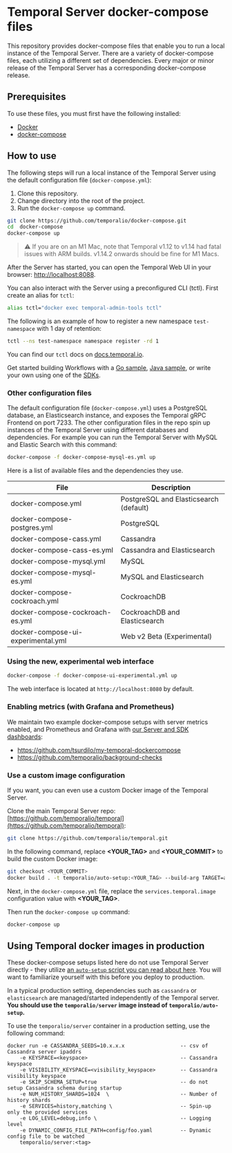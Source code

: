# Temporal Server docker-compose files

This repository provides docker-compose files that enable you to run a local instance of the Temporal Server.
There are a variety of docker-compose files, each utilizing a different set of dependencies.
Every major or minor release of the Temporal Server has a corresponding docker-compose release.

## Prerequisites

To use these files, you must first have the following installed:

- [Docker](https://docs.docker.com/engine/installation/)
- [docker-compose](https://docs.docker.com/compose/install/)

## How to use

The following steps will run a local instance of the Temporal Server using the default configuration file (`docker-compose.yml`):

1. Clone this repository.
2. Change directory into the root of the project.
3. Run the `docker-compose up` command.

```bash
git clone https://github.com/temporalio/docker-compose.git
cd  docker-compose
docker-compose up
```

> ⚠️ If you are on an M1 Mac, note that Temporal v1.12 to v1.14 had fatal issues with ARM builds. v1.14.2 onwards should be fine for M1 Macs.

After the Server has started, you can open the Temporal Web UI in your browser: [http://localhost:8088](http://localhost:8088).

You can also interact with the Server using a preconfigured CLI (tctl).
First create an alias for `tctl`:

```bash
alias tctl="docker exec temporal-admin-tools tctl"
```

The following is an example of how to register a new namespace `test-namespace` with 1 day of retention:

```bash
tctl --ns test-namespace namespace register -rd 1
```

You can find our `tctl` docs on [docs.temporal.io](https://docs.temporal.io/docs/system-tools/tctl/).

Get started building Workflows with a [Go sample](https://github.com/temporalio/samples-go), [Java sample](https://github.com/temporalio/samples-java), or write your own using one of the [SDKs](https://docs.temporal.io/docs/sdks-introduction).

### Other configuration files

The default configuration file (`docker-compose.yml`) uses a PostgreSQL database, an Elasticsearch instance, and exposes the Temporal gRPC Frontend on port 7233.
The other configuration files in the repo spin up instances of the Temporal Server using different databases and dependencies.
For example you can run the Temporal Server with MySQL and Elastic Search with this command:

```bash
docker-compose -f docker-compose-mysql-es.yml up
```

Here is a list of available files and the dependencies they use.

| File                               | Description                            |
|------------------------------------| -------------------------------------- |
| docker-compose.yml                 | PostgreSQL and Elasticsearch (default) |
| docker-compose-postgres.yml        | PostgreSQL                             |
| docker-compose-cass.yml            | Cassandra                              |
| docker-compose-cass-es.yml         | Cassandra and Elasticsearch            |
| docker-compose-mysql.yml           | MySQL                                  |
| docker-compose-mysql-es.yml        | MySQL and Elasticsearch                |
| docker-compose-cockroach.yml       | CockroachDB                            |
| docker-compose-cockroach-es.yml    | CockroachDB and Elasticsearch          |
| docker-compose-ui-experimental.yml | Web v2 Beta (Experimental)             |

### Using the new, experimental web interface

```bash
docker-compose -f docker-compose-ui-experimental.yml up
```

The web interface is located at `http://localhost:8080` by default.

### Enabling metrics (with Grafana and Prometheus)

We maintain two example docker-compose setups with server metrics enabled, and Prometheus and Grafana with [our Server and SDK dashboards](https://github.com/temporalio/dashboards):

- https://github.com/tsurdilo/my-temporal-dockercompose
- https://github.com/temporalio/background-checks

### Use a custom image configuration

If you want, you can even use a custom Docker image of the Temporal Server.

Clone the main Temporal Server repo: [https://github.com/temporalio/temporal](https://github.com/temporalio/temporal):

```bash
git clone https://github.com/temporalio/temporal.git
```

In the following command, replace **<YOUR_TAG>** and **<YOUR_COMMIT>** to build the custom Docker image:

```bash
git checkout <YOUR_COMMIT>
docker build . -t temporalio/auto-setup:<YOUR_TAG> --build-arg TARGET=auto-setup
```

Next, in the `docker-compose.yml` file, replace the `services.temporal.image` configuration value with **<YOUR_TAG>**.

Then run the `docker-compose up` command:

```bash
docker-compose up
```

## Using Temporal docker images in production

These docker-compose setups listed here do not use Temporal Server directly - they utilize [an `auto-setup` script you can read about here](https://docs.temporal.io/blog/auto-setup). You will want to familiarize yourself with this before you deploy to production.

In a typical production setting, dependencies such as `cassandra` or `elasticsearch` are managed/started independently of the Temporal server. **You should use the `temporalio/server` image instead of `temporalio/auto-setup`.**

To use the `temporalio/server` container in a production setting, use the following command:

```plain
docker run -e CASSANDRA_SEEDS=10.x.x.x                  -- csv of Cassandra server ipaddrs
    -e KEYSPACE=<keyspace>                              -- Cassandra keyspace
    -e VISIBILITY_KEYSPACE=<visibility_keyspace>        -- Cassandra visibility keyspace
    -e SKIP_SCHEMA_SETUP=true                           -- do not setup Cassandra schema during startup
    -e NUM_HISTORY_SHARDS=1024  \                       -- Number of history shards
    -e SERVICES=history,matching \                      -- Spin-up only the provided services
    -e LOG_LEVEL=debug,info \                           -- Logging level
    -e DYNAMIC_CONFIG_FILE_PATH=config/foo.yaml         -- Dynamic config file to be watched
    temporalio/server:<tag>
```

